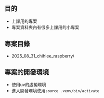 ## 目的
- 上課用的專案
- 專案資料夾內有很多上課用的小專案

## 專案目錄
- 2025_08_31_chihlee_raspberry/

## 專案的開發環境
- 使用uv的虛擬環境
- 進入開發環境使用`source .venv/bin/activate`

